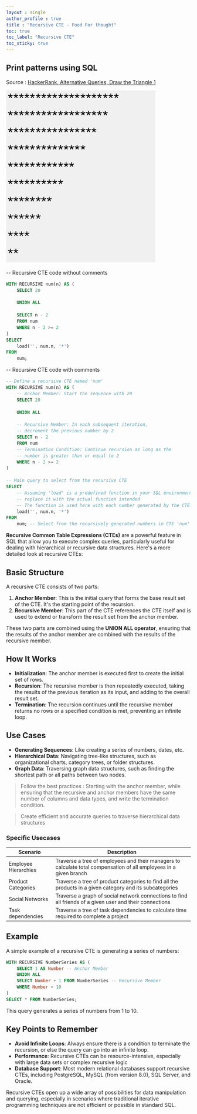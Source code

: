 ```yaml
---
layout : single  
author_profile : true
title : "Recursive CTE - Food For thought"
toc: true
toc_label: "Recursive CTE"
toc_sticky: true
---
```

  
## Print patterns using SQL  
  
Source : [HackerRank, Alternative Queries, Draw the Triangle 1](https://www.hackerrank.com/challenges/draw-the-triangle-1/problem?)  

![png](TrianglePattern.png)  
  
  
-- Recursive CTE code without comments
```sql
WITH RECURSIVE num(n) AS (
    SELECT 20 

    UNION ALL

    SELECT n - 2
    FROM num
    WHERE n - 2 >= 2
)
SELECT 
    load('', num.n, '*')
FROM 
    num;
```  
  
-- Recursive CTE code with comments
  
```sql
-- Define a recursive CTE named 'num'
WITH RECURSIVE num(n) AS (
    -- Anchor Member: Start the sequence with 20
    SELECT 20 

    UNION ALL

    -- Recursive Member: In each subsequent iteration, 
    -- decrement the previous number by 2
    SELECT n - 2
    FROM num
    -- Termination Condition: Continue recursion as long as the 
    -- number is greater than or equal to 2
    WHERE n - 2 >= 2
)

-- Main query to select from the recursive CTE
SELECT 
    -- Assuming 'load' is a predefined function in your SQL environment; 
    -- replace it with the actual function intended
    -- The function is used here with each number generated by the CTE
    load('', num.n, '*')
FROM 
    num; -- Select from the recursively generated numbers in CTE 'num'
```  

**Recursive Common Table Expressions (CTEs)** are a powerful feature in SQL that allow you to execute complex queries, particularly useful for dealing with hierarchical or recursive data structures. Here's a more detailed look at recursive CTEs:  

## Basic Structure
A recursive CTE consists of two parts:
1. **Anchor Member**: This is the initial query that forms the base result set of the CTE. It's the starting point of the recursion.
2. **Recursive Member**: This part of the CTE references the CTE itself and is used to extend or transform the result set from the anchor member.
   
These two parts are combined using the **UNION ALL operator**, ensuring that the results of the anchor member are combined with the results of the recursive member.
  
## How It Works
- **Initialization**: The anchor member is executed first to create the initial set of rows.
- **Recursion**: The recursive member is then repeatedly executed, taking the results of the previous iteration as its input, and adding to the overall result set.
- **Termination**: The recursion continues until the recursive member returns no rows or a specified condition is met, preventing an infinite loop.

## Use Cases
- **Generating Sequences**: Like creating a series of numbers, dates, etc.
- **Hierarchical Data**: Navigating tree-like structures, such as organizational charts, category trees, or folder structures.
- **Graph Data**: Traversing graph data structures, such as finding the shortest path or all paths between two nodes.
  
> Follow the best practices : Starting with the anchor member, while ensuring that the recursive and anchor members have the same number of columns and data types, and write the termination condition.  

> Create efficient and accurate queries to traverse hierarchical data structures

### Specific Usecases  
  
| Scenario              | Description                                                                                                     |  
|-----------------------|-----------------------------------------------------------------------------------------------------------------|  
| Employee Hierarchies  | Traverse a tree of employees and their managers to calculate total compensation of all employees in a given branch |  
| Product Categories    | Traverse a tree of product categories to find all the products in a given category and its subcategories          |  
| Social Networks       | Traverse a graph of social network connections to find all friends of a given user and their connections          |  
| Task dependencies     | Traverse a tree of task dependencies to calculate time required to complete a project                              |  
  

## Example
A simple example of a recursive CTE is generating a series of numbers:

```sql
WITH RECURSIVE NumberSeries AS (
    SELECT 1 AS Number -- Anchor Member
    UNION ALL
    SELECT Number + 1 FROM NumberSeries -- Recursive Member
    WHERE Number < 10
)
SELECT * FROM NumberSeries;
```

This query generates a series of numbers from 1 to 10.

## Key Points to Remember
- **Avoid Infinite Loops**: Always ensure there is a condition to terminate the recursion, or else the query can go into an infinite loop.  
- **Performance**: Recursive CTEs can be resource-intensive, especially with large data sets or complex recursive logic
- **Database Support**: Most modern relational databases support recursive CTEs, including PostgreSQL, MySQL (from version 8.0), SQL Server, and Oracle.  
  
Recursive CTEs open up a wide array of possibilities for data manipulation and querying, especially in scenarios where traditional iterative programming techniques are not efficient or possible in standard SQL.



